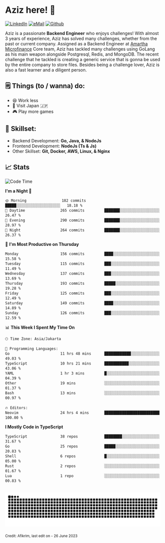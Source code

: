 # Aziz here! 👋

[![LinkedIn](https://img.shields.io/static/v1?message=afikrim&logo=linkedin&label=&color=0077B5&logoColor=white&labelColor=&style=for-the-badge)](https://www.linkedin.com/in/afikrim)
[![eMail](https://img.shields.io/static/v1?message=afikrim10@gmail.com&logo=gmail&label=&color=D14836&logoColor=white&labelColor=&style=for-the-badge)](mailto:afikrim10@gmail.com)
[![Github](https://komarev.com/ghpvc/?username=afikrim&label=Visitors&style=for-the-badge)](https://www.github.com/afikrim)

<!--Introduction-->
Aziz is a passionate **Backend Engineer** who enjoys challenges! With almost 3 years of experience, Aziz has solved many challenges, whether from the past or current company. Assigned as a Backend Engineer at [Amartha Microfinance](https://amartha.com) Core team, Aziz has tackled many challenges using GoLang as his main weapon alongside Postgresql, Redis, and MongoDB. The recent challenge that he tackled is creating a generic service that is gonna be used by the entire company to store files. Besides being a challenge lover, Aziz is also a fast learner and a diligent person.

<!--Things TODO-->
## 🗒️ Things (to / wanna) do:

- 😆 Work less
- 🚀 Visit Japan 🇯🇵
- 🎮 Play more games

<!--Skillset-->
## 🏅 Skillset:

- Backend Development: **Go, Java, & NodeJs**
- Frontend Development: **NodeJs (Ts & Js)**
- Other Skillset: **Git, Docker, AWS, Linux, & Nginx**

## 📈 Stats  

<!--START_SECTION:waka-->
![Code Time](http://img.shields.io/badge/Code%20Time-1%2C502%20hrs%2020%20mins-blue)

**I'm a Night 🦉** 

```text
🌞 Morning                182 commits         █████░░░░░░░░░░░░░░░░░░░░   18.18 % 
🌆 Daytime                265 commits         ███████░░░░░░░░░░░░░░░░░░   26.47 % 
🌃 Evening                290 commits         ███████░░░░░░░░░░░░░░░░░░   28.97 % 
🌙 Night                  264 commits         ███████░░░░░░░░░░░░░░░░░░   26.37 % 
```
📅 **I'm Most Productive on Thursday** 

```text
Monday                   156 commits         ████░░░░░░░░░░░░░░░░░░░░░   15.58 % 
Tuesday                  115 commits         ███░░░░░░░░░░░░░░░░░░░░░░   11.49 % 
Wednesday                137 commits         ███░░░░░░░░░░░░░░░░░░░░░░   13.69 % 
Thursday                 193 commits         █████░░░░░░░░░░░░░░░░░░░░   19.28 % 
Friday                   125 commits         ███░░░░░░░░░░░░░░░░░░░░░░   12.49 % 
Saturday                 149 commits         ████░░░░░░░░░░░░░░░░░░░░░   14.89 % 
Sunday                   126 commits         ███░░░░░░░░░░░░░░░░░░░░░░   12.59 % 
```


📊 **This Week I Spent My Time On** 

```text
🕑︎ Time Zone: Asia/Jakarta

💬 Programming Languages: 
Go                       11 hrs 48 mins      ████████████░░░░░░░░░░░░░   49.03 % 
TypeScript               10 hrs 21 mins      ███████████░░░░░░░░░░░░░░   43.06 % 
YAML                     1 hr 3 mins         █░░░░░░░░░░░░░░░░░░░░░░░░   04.39 % 
Other                    19 mins             ░░░░░░░░░░░░░░░░░░░░░░░░░   01.37 % 
Bash                     13 mins             ░░░░░░░░░░░░░░░░░░░░░░░░░   00.97 % 

🔥 Editors: 
Neovim                   24 hrs 4 mins       █████████████████████████   100.00 % 
```

**I Mostly Code in TypeScript** 

```text
TypeScript               38 repos            ████████░░░░░░░░░░░░░░░░░   31.67 % 
Go                       25 repos            █████░░░░░░░░░░░░░░░░░░░░   20.83 % 
Shell                    6 repos             █░░░░░░░░░░░░░░░░░░░░░░░░   05.00 % 
Rust                     2 repos             ░░░░░░░░░░░░░░░░░░░░░░░░░   01.67 % 
Lua                      1 repo              ░░░░░░░░░░░░░░░░░░░░░░░░░   00.83 % 
```




<!--END_SECTION:waka-->


<br clear="both">

<div align="center">
  <img src="https://raw.githubusercontent.com/afikrim/afikrim/output/snake.svg" alt="Snake animation" />
</div>


<sub>Credit: Afikrim, last edit on - 26 June 2023</sub>

